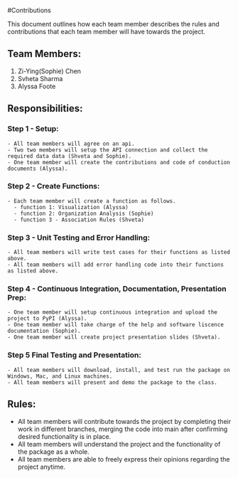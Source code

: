#Contributions

This document outlines how each team member describes the rules and contributions that each team member will have towards the project. 

## Team Members:
1. Zi-Ying(Sophie) Chen
2. Svheta Sharma
3. Alyssa Foote

## Responsibilities:

### Step 1 - Setup:
	- All team members will agree on an api.
	- Two two members will setup the API connection and collect the required data data (Shveta and Sophie).
	- One team member will create the contributions and code of conduction documents (Alyssa).
### Step 2 - Create Functions:
	- Each team member will create a function as follows.
	  - function 1: Visualization (Alyssa)
	  - function 2: Organization Analysis (Sophie)
	  - function 3 - Association Rules (Shveta)
### Step 3 - Unit Testing and Error Handling:
	- All team members will write test cases for their functions as listed above.
	- All team members will add error handling code into their functions as listed above.
### Step 4 - Continuous Integration, Documentation, Presentation Prep:
	- One team member will setup continuous integration and upload the project to PyPI (Alyssa).
	- One team member will take charge of the help and software liscence documentation (Sophie).
	- One team member will create project presentation slides (Shveta).
### Step 5 Final Testing and Presentation:
	- All team members will download, install, and test run the package on Windows, Mac, and Linux machines.
	- All team members will present and demo the package to the class.

## Rules:
 - All team members will contribute towards the project by completing their work in different branches, merging the code into main after confirming desired functionality is in place.
 - All team members will understand the project and the functionality of the package as a whole.
 - All team members are able to freely express their opinions regarding the project anytime.

	

